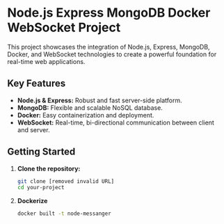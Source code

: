 # Node.js Express MongoDB Docker WebSocket Project

This project showcases the integration of Node.js, Express, MongoDB, Docker, and WebSocket technologies to create a powerful foundation for real-time web applications.

## Key Features

* **Node.js & Express:** Robust and fast server-side platform.
* **MongoDB:** Flexible and scalable NoSQL database.
* **Docker:** Easy containerization and deployment.
* **WebSocket:** Real-time, bi-directional communication between client and server.

## Getting Started

1. **Clone the repository:**

   ```bash
   git clone [removed invalid URL]
   cd your-project

2. **Dockerize**
   ```bash
   docker built -t node-messanger
   
